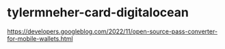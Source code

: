 # tylermneher-card-digitalocean

https://developers.googleblog.com/2022/11/open-source-pass-converter-for-mobile-wallets.html

